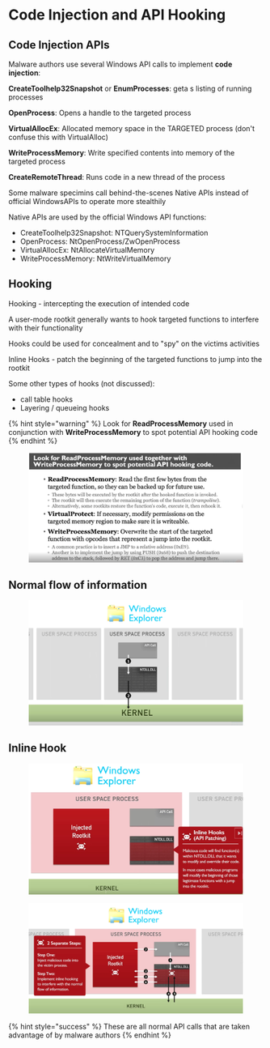 # Code Injection and API Hooking

## Code Injection APIs

Malware authors use several Windows API calls to implement **code injection**:

**CreateToolhelp32Snapshot** or **EnumProcesses**: geta s listing of running processes

**OpenProcess**: Opens a handle to the targeted process

**VirtualAllocEx**: Allocated memory space in the TARGETED process (don't confuse this with VirtualAlloc)

**WriteProcessMemory**: Write specified contents into memory of the targeted process

**CreateRemoteThread**: Runs code in a new thread of the process



Some malware specimins call behind-the-scenes Native APIs instead of official WindowsAPIs to operate more stealthily

Native APIs are used by the official Windows API functions:

* CreateToolhelp32Snapshot: NTQuerySystemInformation
* OpenProcess: NtOpenProcess/ZwOpenProcess
* VirtualAllocEx: NtAllocateVirtualMemory
* WriteProcessMemory: NtWriteVirtualMemory

## Hooking

Hooking - intercepting the execution of intended code

A user-mode rootkit generally wants to hook targeted functions to interfere with their functionality

Hooks could be used for concealment and to "spy" on the victims activities

Inline Hooks - patch the beginning of the targeted functions to jump into the rootkit

Some other types of hooks (not discussed):

* call table hooks
* Layering / queueing hooks

{% hint style="warning" %}
Look for **ReadProcessMemory** used in conjunction with **WriteProcessMemory** to spot potential API hooking code
{% endhint %}

<figure><img src="../../../.gitbook/assets/image (6) (1).png" alt=""><figcaption></figcaption></figure>

## Normal flow of information

<figure><img src="../../../.gitbook/assets/image (8) (1).png" alt=""><figcaption></figcaption></figure>

## Inline Hook

<figure><img src="../../../.gitbook/assets/image (9).png" alt=""><figcaption></figcaption></figure>

<figure><img src="../../../.gitbook/assets/image (11).png" alt=""><figcaption></figcaption></figure>

{% hint style="success" %}
These are all normal API calls that are taken advantage of by malware authors
{% endhint %}
